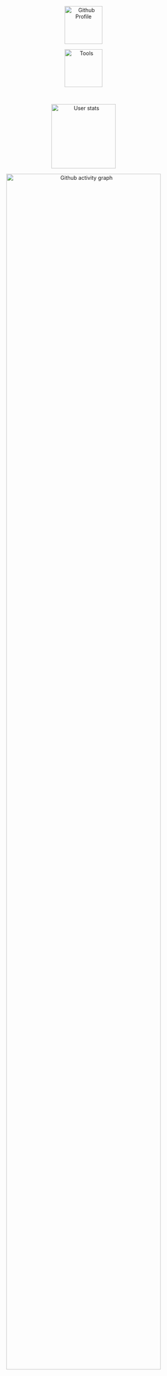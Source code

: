 <p align="center">
  <a href="https://github.com/mohammad87115">
    <img width="100dvw" src="https://github-widgetbox.vercel.app/api/profile?username=mohammad87115&data=repositories,commits&theme=viridescent" alt="Github Profile"/>
  </a>
</p>

<p align="center">
  <img width="100dvw" src="https://skillicons.dev/icons?i=js,ts,nodejs,python,mysql,postgres,mongodb,git,docker,linux,vscode" alt="Tools"/>
</p>
<br>
<p align="center">
  <img height='170' src="https://github-readme-stats.vercel.app/api?username=mohammad87115&count_private=true&show_icons=true&title_color=57ff8c&text_color=c9d1d9&icon_color=57ff8c&border_color=30363d&bg_color=161b22" alt="User stats" />
</p>

<p align="center">
  <a href="https://github.com/mohammad87115">
    <img width="90%" src="https://github-readme-activity-graph.vercel.app/graph?username=mohammad87115&theme=github-compact&color=57ff8c&line=57ff8c&point=57ff8c&area_color=57ff8c" alt="Github activity graph"/>
  </a>
</p>
